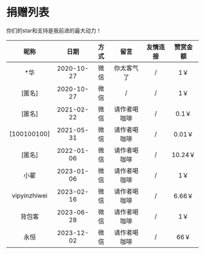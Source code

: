 # 捐赠列表

你们的star和支持是我前进的最大动力！

|昵称|日期|方式|留言|友情连接|赞赏金额|
|:---:|:---:|:---:|:---:|:---:|:---:|
|*华|2020-10-27|微信|你太客气了|/|1￥|
|[匿名]|2020-10-27|微信|/|/|1￥|
|[匿名]|2021-02-22|微信|请作者喝咖啡|/|0.1￥|
|[100100100]|2021-05-31|微信|请作者喝咖啡|/|0.01￥|
|[匿名]|2022-01-06|微信|请作者喝咖啡|/|10.24￥|
|小翟|2023-01-06|微信|请作者喝咖啡|/|1￥|
|vipyinzhiwei|2023-02-16|微信|请作者喝咖啡|/|6.66￥|
|背包客|2023-06-28|微信|请作者喝咖啡|/|1￥|
|永恒|2023-12-02|微信|请作者喝咖啡|/|66￥|

